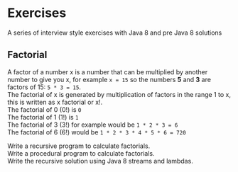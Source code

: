 # Exercises
A series of interview style exercises with Java 8 and pre Java 8 solutions

## Factorial
A factor of a number x is a number that can be multiplied by another number to give you x, for example `x = 15` so the numbers **5** and **3** are factors of 15: `5 * 3 = 15`.    
The factorial of x is generated by multiplication of factors in the range 1 to x, this is written as x factorial or x!.    
The factorial of 0 (0!) is `0`  
The factorial of 1 (1!) is `1`  
The factorial of 3 (3!) for example would be `1 * 2 * 3 = 6`   
The factorial of 6 (6!) would be `1 * 2 * 3 * 4 * 5 * 6 = 720`  

Write a recursive program to calculate factorials.  
Write a procedural program to calculate factorials.  
Write the recursive solution using Java 8 streams and lambdas.  